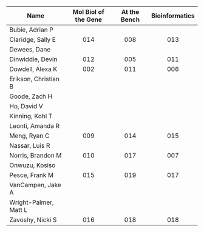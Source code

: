 | Name | Mol Biol of the Gene | At the Bench | Bioinformatics |
|---|:---:|:---:|:---:|
| Bubie, Adrian P |  |  |  |
| Claridge, Sally E | 014 | 008 | 013 |
| Dewees, Dane |  |  |  |
| Dinwiddie, Devin | 012 | 005 | 011 |
| Dowdell, Alexa K | 002 | 011 | 006 |
| Erikson, Christian B |  |  |  |
| Goode, Zach H |  |  |  |
| Ho, David V |  |  |  |
| Kinning, Kohl T |  |  |  |
| Leonti, Amanda R |  |  |  |
| Meng, Ryan C | 009 |014  |015  |
| Nassar, Luis R |  |  |  |
| Norris, Brandon M | 010 | 017 | 007 |
| Onwuzu, Kosiso |  |  |  |
| Pesce, Frank M |015  |019  | 017 |
| VanCampen, Jake A |  |  |  |
| Wright-Palmer, Matt L |  |  |  |
| Zavoshy, Nicki S | 016 |018  | 018 |
